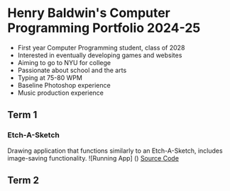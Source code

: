 # Henry Baldwin's Computer Programming Portfolio 2024-25
* First year Computer Programming student, class of 2028
* Interested in eventually developing games and websites
* Aiming to go to NYU for college
* Passionate about school and the arts
* Typing at 75-80 WPM
* Baseline Photoshop experience
* Music production experience
## Term 1
### Etch-A-Sketch
Drawing application that functions similarly to an Etch-A-Sketch, includes image-saving functionality.
![Running App] ()
[Source Code]()
## Term 2

